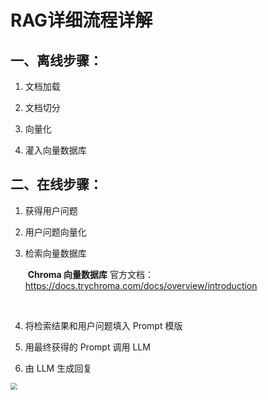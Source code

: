 # RAG详细流程详解

## 一、离线步骤：

1. 文档加载

2. 文档切分

3. 向量化

4. 灌入向量数据库

## 二、在线步骤：

1. 获得用户问题

2. 用户问题向量化

3. 检索向量数据库

   ​	**Chroma 向量数据库**  官方文档：https://docs.trychroma.com/docs/overview/introduction

   ​	

4. 将检索结果和用户问题填入 Prompt 模版

5. 用最终获得的 Prompt 调用 LLM

6. 由 LLM 生成回复

<img src="G:\聚客AI学习资料\16项目实战三期\2_RAG-Embedding-Vector\day02\RAG-Embeddings\assets\rag.png" style="zoom:67%;" />